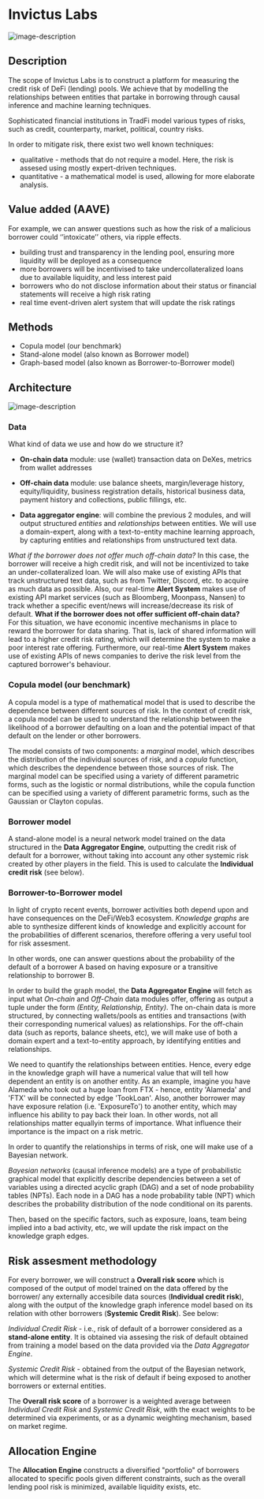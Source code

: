 # Invictus Labs
![image-description](assets/logo_transparent.png)
## Description ##

The scope of Invictus Labs is to construct a platform for measuring the credit risk of DeFi (lending) pools. We achieve that by modelling the relationships between entities that partake in borrowing through causal inference and machine learning techniques. 

Sophisticated financial institutions in TradFi model various types of risks, such as credit, counterparty, market, political, country risks. 

In order to mitigate risk, there exist two well known techniques:

- qualitative - methods that do not require a model. Here, the risk is assesed using mostly expert-driven techniques.
- quantitative - a mathematical model is used, allowing for more elaborate analysis.


## Value added (AAVE) ##
For example, we can answer questions such as how the risk of a malicious borrower could ‘’intoxicate’’ others, via ripple effects.

- building trust and transparency in the lending pool, ensuring more liquidity will be deployed as a consequence
- more borrowers will be incentivised to take undercollateralized loans due to available liquidity,  and less interest paid
- borrowers who do not disclose information about their status or financial statements will receive a high risk rating
- real time event-driven alert system that will update the risk ratings 
## Methods ##
* Copula model (our benchmark)
* Stand-alone model (also known as Borrower model)
* Graph-based model (also known as Borrower-to-Borrower model)

## Architecture ##
![image-description](assets/borrow_to_borrow_alert.png)




### Data ###

What kind of data we use and how do we structure it?



- **On-chain data** module: use (wallet) transaction data on DeXes, metrics from wallet addresses
- **Off-chain data** module: use balance sheets, margin/leverage history, equity/liquidity,  business registration details, historical business data, payment history and collections, public fillings, etc.

- **Data aggregator engine**: will combine the previous 2 modules, and will output structured *entities* and *relationships* between entities. We will use a domain-expert, along with a text-to-entity machine learning approach, by  capturing entities and relationships from unstructured text data.

*What if the borrower does not offer much off-chain data?* In this case, the borrower will receive a high credit risk, and will not be incentivized to take an under-collateralized loan. We will also make use of existing APIs that track unstructured text data, such as from Twitter, Discord, etc. to acquire as much data as possible. Also, our real-time **Alert System** makes use of existing API market services (such as Bloomberg, Moonpass, Nansen) to track whether a specific event/news will increase/decrease its risk of default.
**What if the borrower does not offer sufficient off-chain data?**<br /> 
For this situation, we have economic incentive mechanisms in place to reward the borrower for data sharing. That is, lack of shared information will lead to a higher credit risk rating, which will determine the system to make a poor interest rate offering. Furthermore, our real-time **Alert System** makes use of existing APIs of news companies to derive the risk level from the captured borrower's behaviour.

### Copula model (our benchmark) ###

A copula model is a type of mathematical model that is used to describe the dependence between different sources of risk. In the context of credit risk, a copula model can be used to understand the relationship between the likelihood of a borrower defaulting on a loan and the potential impact of that default on the lender or other borrowers.

The model consists of two components: a *marginal* model, which describes the distribution of the individual sources of risk, and a *copula* function, which describes the dependence between those sources of risk. The marginal model can be specified using a variety of different parametric forms, such as the logistic or normal distributions, while the copula function can be specified using a variety of different parametric forms, such as the Gaussian or Clayton copulas. 

### Borrower model ###
A stand-alone model is a neural network model trained on the data structured in the **Data Aggregator Engine**, outputting the credit risk of default for a borrower, without taking into account any other systemic risk created by other players in the field. This is used to calculate the **Individual credit risk** (see below). 


### Borrower-to-Borrower model ###
In light of crypto recent events, borrower activities both depend upon and have consequences on the DeFi/Web3 ecosystem. *Knowledge graphs* are able to synthesize different kinds of knowledge and explicitly account for the probabilities of different scenarios, therefore offering a very useful tool for risk assesment. 

In other words, one can answer questions about the probability of the default of a borrower A based on having exposure or a transitive relationship to borrower B.  



In order to build the graph model, the **Data Aggregator Engine** will fetch as input what *On-chain* and *Off-Chain* data modules offer, offering as output a tuple under the form *(Entity, Relationship, Entity)*. The on-chain data is more structured, by connecting wallets/pools as entities  and transactions (with their corresponding numerical values) as relationships.
For the off-chain data (such as reports, balance sheets, etc), we will make use of both a domain expert and a text-to-entity approach, by identifying entities and relationships. 

We need to quantify the relationships between entities. Hence, every edge in the knowledge graph will have a numerical value that will tell how dependent an entity is on another entity. As an example, imagine you have Alameda who took out a huge loan from FTX - hence, entity 'Alameda' and 'FTX' will be connected by edge 'TookLoan'. Also, another borrower may have exposure relation (i.e. 'ExposureTo') to another entity, which may influence his ability to pay back their loan. In other words, not all relationships matter equallyin terms of importance. What influence their importance is the impact on a risk metric.

In order to quantify the relationships in terms of risk, one will make use of a Bayesian network.

*Bayesian networks* (causal inference models) are a type of probabilistic graphical model that explicitly describe
dependencies between a set of variables using a directed acyclic graph (DAG) and a set of
node probability tables (NPTs). Each node in a DAG has a node probability table (NPT) which describes the probability
distribution of the node conditional on its parents.

Then, based on the specific factors, such as exposure, loans, team being implied into a bad activity, etc, we will update the risk impact on the knowledge graph edges. 







## Risk assesment methodology ##

For every borrower, we will construct a **Overall risk score** which is composed of the output of model trained on the data offered by the borrower/ any externally accesibile data sources (**Individual credit risk**), along with the output of the knowledge graph inference model based on its relation with other borrowers (**Systemic Credit Risk**). See below:

*Individual Credit Risk* - i.e., risk of default of a borrower considered as a **stand-alone entity**.  It is obtained via assesing the risk of default obtained from training a model based on the data provided via the *Data Aggregator Engine*.

*Systemic Credit Risk* - obtained from the output of the Bayesian network, which will determine what is the risk of default if being exposed to another borrowers or external entities.

The **Overall risk score** of a borrower is a weighted average between *Individual Credit Risk* and *Systemic Credit Risk*, with the exact weights to be determined via experiments, or as a dynamic weighting mechanism, based on market regime. 



## Allocation Engine ##
The **Allocation Engine** constructs a diversified "portfolio" of borrowers allocated to specific pools given different constraints, such as the overall lending pool risk is minimized, available liquidity exists, etc. 






